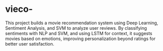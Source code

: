 # vieco-
This project builds a movie recommendation system using Deep Learning, Sentiment Analysis, and SVM to analyze user reviews. By classifying sentiments with NLP and SVM, and using LSTM for context, it suggests movies based on emotions, improving personalization beyond ratings for better user satisfaction.
